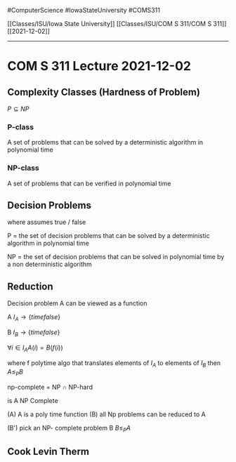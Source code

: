 #ComputerScience  #IowaStateUniversity #COMS311 


[[Classes/ISU/Iowa State University]] [[Classes/ISU/COM S 311/COM S 311]] [[2021-12-02]]

---

# COM S 311 Lecture 2021-12-02

## Complexity Classes (Hardness of Problem)

$P \subseteq NP$

### P-class 

A set of problems that can be solved by a deterministic algorithm in polynomial time

### NP-class

A set of problems that can be verified in polynomial time 

## Decision Problems 

where assumes true / false

P = the set of decision problems that can be solved by a deterministic algorithm in polynomial time 

NP = the set of decision problems that can be solved in polynomial time by a non deterministic algorithm


## Reduction 

Decision problem A can be viewed as a function 

A $I_A \rightarrow \{time false\}$

B $I_B \rightarrow \{time false\}$ 

$\forall i \in I_A A(i) = B(f(i))$

where f polytime algo that translates elements of $I_A$ to elements of $I_B$ then $A \leq_P B$



np-complete = NP $\cap$  NP-hard

is A NP Complete 

(A) A is a poly time function 
(B) all Np problems can be reduced to A

(B') pick an NP- complete problem B $B \leq_P A$


## Cook Levin Therm 